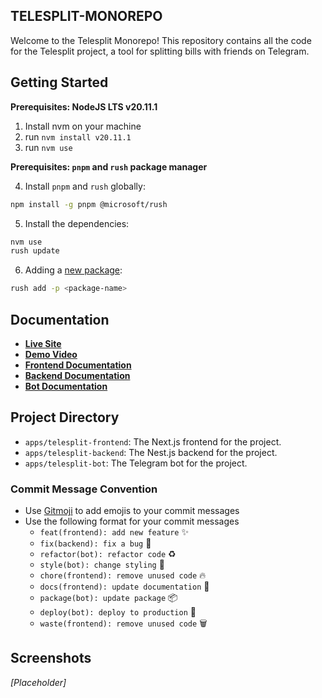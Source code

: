 ## TELESPLIT-MONOREPO

Welcome to the Telesplit Monorepo! This repository contains all the code for the Telesplit project, a tool for splitting bills with friends on Telegram.

## Getting Started

**Prerequisites: NodeJS LTS v20.11.1**

1. Install nvm on your machine
2. run `nvm install v20.11.1`
3. run `nvm use`

**Prerequisites: `pnpm` and `rush` package manager**

4. Install `pnpm` and `rush` globally:

```bash
npm install -g pnpm @microsoft/rush
```

5. Install the dependencies:

```bash
nvm use
rush update
```

6. Adding a [new package](https://rushjs.io/pages/commands/rush_add/):

```bash
rush add -p <package-name>
```

## Documentation

- [**Live Site**]()
- [**Demo Video**]()
- [**Frontend Documentation**](./apps/telesplit-frontend/README.md)
- [**Backend Documentation**](./apps/telesplit-backend/README.md)
- [**Bot Documentation**](./apps/telesplit-bot/README.md)

## Project Directory

- `apps/telesplit-frontend`: The Next.js frontend for the project.
- `apps/telesplit-backend`: The Nest.js backend for the project.
- `apps/telesplit-bot`: The Telegram bot for the project.

### Commit Message Convention

- Use [Gitmoji](https://gitmoji.dev/) to add emojis to your commit messages
- Use the following format for your commit messages
  - `feat(frontend): add new feature` :sparkles:
  - `fix(backend): fix a bug` :bug:
  - `refactor(bot): refactor code` :recycle:
  - `style(bot): change styling` :art: 
  - `chore(frontend): remove unused code` :fire:
  - `docs(frontend): update documentation` :memo:
  - `package(bot): update package` :package:
  - `deploy(bot): deploy to production` :rocket:
  - `waste(frontend): remove unused code` :wastebasket:

## Screenshots

_[Placeholder]_
